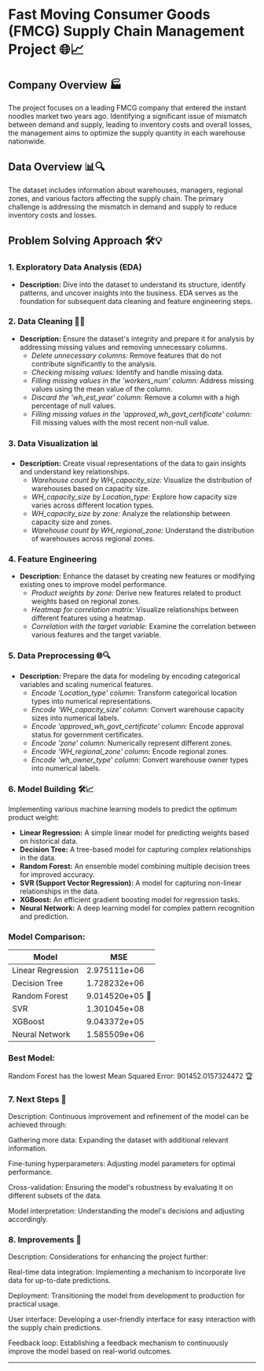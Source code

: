 # Fast Moving Consumer Goods (FMCG) Supply Chain Management Project 🌐📈

## Company Overview 🏭
The project focuses on a leading FMCG company that entered the instant noodles market two years ago. Identifying a significant issue of mismatch between demand and supply, leading to inventory costs and overall losses, the management aims to optimize the supply quantity in each warehouse nationwide.

## Data Overview 📊🔍
The dataset includes information about warehouses, managers, regional zones, and various factors affecting the supply chain. The primary challenge is addressing the mismatch in demand and supply to reduce inventory costs and losses.

## Problem Solving Approach 🛠️💡

### 1. Exploratory Data Analysis (EDA)
- **Description:** Dive into the dataset to understand its structure, identify patterns, and uncover insights into the business. EDA serves as the foundation for subsequent data cleaning and feature engineering steps.

### 2. Data Cleaning 🧹🔧
- **Description:** Ensure the dataset's integrity and prepare it for analysis by addressing missing values and removing unnecessary columns.
   - *Delete unnecessary columns:* Remove features that do not contribute significantly to the analysis.
   - *Checking missing values:* Identify and handle missing data.
   - *Filling missing values in the 'workers_num' column:* Address missing values using the mean value of the column.
   - *Discard the 'wh_est_year' column:* Remove a column with a high percentage of null values.
   - *Filling missing values in the 'approved_wh_govt_certificate' column:* Fill missing values with the most recent non-null value.

### 3. Data Visualization 📊
- **Description:** Create visual representations of the data to gain insights and understand key relationships.
   - *Warehouse count by WH_capacity_size:* Visualize the distribution of warehouses based on capacity size.
   - *WH_capacity_size by Location_type:* Explore how capacity size varies across different location types.
   - *WH_capacity_size by zone:* Analyze the relationship between capacity size and zones.
   - *Warehouse count by WH_regional_zone:* Understand the distribution of warehouses across regional zones.

### 4. Feature Engineering
- **Description:** Enhance the dataset by creating new features or modifying existing ones to improve model performance.
   - *Product weights by zone:* Derive new features related to product weights based on regional zones.
   - *Heatmap for correlation matrix:* Visualize relationships between different features using a heatmap.
   - *Correlation with the target variable:* Examine the correlation between various features and the target variable.

### 5. Data Preprocessing 🌐🔍
- **Description:** Prepare the data for modeling by encoding categorical variables and scaling numerical features.
   - *Encode 'Location_type' column:* Transform categorical location types into numerical representations.
   - *Encode 'WH_capacity_size' column:* Convert warehouse capacity sizes into numerical labels.
   - *Encode 'approved_wh_govt_certificate' column:* Encode approval status for government certificates.
   - *Encode 'zone' column:* Numerically represent different zones.
   - *Encode 'WH_regional_zone' column:* Encode regional zones.
   - *Encode 'wh_owner_type' column:* Convert warehouse owner types into numerical labels.

### 6. Model Building 🛠️📈
Implementing various machine learning models to predict the optimum product weight:

- **Linear Regression:** A simple linear model for predicting weights based on historical data.
- **Decision Tree:** A tree-based model for capturing complex relationships in the data.
- **Random Forest:** An ensemble model combining multiple decision trees for improved accuracy.
- **SVR (Support Vector Regression):** A model for capturing non-linear relationships in the data.
- **XGBoost:** An efficient gradient boosting model for regression tasks.
- **Neural Network:** A deep learning model for complex pattern recognition and prediction.

### Model Comparison:

| Model            | MSE               |
|------------------|-------------------|
| Linear Regression| 2.975111e+06      |
| Decision Tree    | 1.728232e+06      |
| Random Forest    | 9.014520e+05 🌟  |
| SVR              | 1.301045e+08      |
| XGBoost          | 9.043372e+05      |
| Neural Network   | 1.585509e+06      |

### Best Model:

Random Forest has the lowest Mean Squared Error: 901452.0157324472 🏆

### 7. Next Steps 🚀
Description: Continuous improvement and refinement of the model can be achieved through:

Gathering more data: Expanding the dataset with additional relevant information.

Fine-tuning hyperparameters: Adjusting model parameters for optimal performance.

Cross-validation: Ensuring the model's robustness by evaluating it on different subsets of the data.

Model interpretation: Understanding the model's decisions and adjusting accordingly.

### 8. Improvements 🌱
Description: Considerations for enhancing the project further:

Real-time data integration: Implementing a mechanism to incorporate live data for up-to-date predictions.

Deployment: Transitioning the model from development to production for practical usage.

User interface: Developing a user-friendly interface for easy interaction with the supply chain predictions.

Feedback loop: Establishing a feedback mechanism to continuously improve the model based on real-world outcomes.

---
